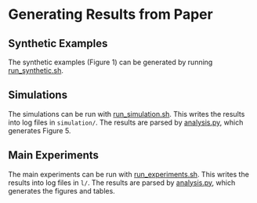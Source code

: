 Generating Results from Paper
=============================

Synthetic Examples
------------------

The synthetic examples (Figure 1) can be generated by running
[run_synthetic.sh](run_synthetic.sh).

Simulations
-----------

The simulations can be run with [run_simulation.sh](run_simulation.sh).
This writes the results into log files in `simulation/`. The results are
parsed by [analysis.py](analysis.py), which generates Figure 5.

Main Experiments
----------------

The main experiments can be run with [run_experiments.sh](run_experiments.sh).
This writes the results into log files in `l/`. The results are
parsed by [analysis.py](analysis.py), which generates the figures and tables.
